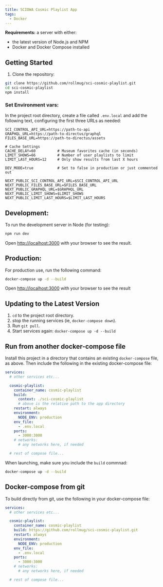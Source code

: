 ```yaml
---
title: SCIOWA Cosmic Playlist App
tags:
  - Docker
---
```


**Requirements:** a server with either:

- the latest version of Node.js and NPM 
- Docker and Docker Compose installed

## Getting Started

1. Clone the repository:

```bash
git clone https://github.com/rollmug/sci-cosmic-playlist.git
cd sci-cosmic-playlist
npm install
```

### Set Environment vars:

In the project root directory, create a file called `.env.local` and add the following text, configuring the first three URLs as needed:

```dotenv
SCI_CONTROL_API_URL=https://path-to-api
GRAPHQL_URL=https://path-to-directus/graphql
FILES_BASE_URL=https://path-to-directus/assets

# Cache Settings
CACHE_DELAY=60          # Museum favorites cache (in seconds)
LIMIT_SHOWS=66          # Number of user playlists to limit
LIMIT_LAST_HOURS=12     # Only show results from last X hours

DEV_MODE=true           # Set to false in production or just commented out

NEXT_PUBLIC_SCI_CONTROL_API_URL=$SCI_CONTROL_API_URL
NEXT_PUBLIC_FILES_BASE_URL=$FILES_BASE_URL
NEXT_PUBLIC_GRAPHQL_URL=$GRAPHQL_URL
NEXT_PUBLIC_LIMIT_SHOWS=$LIMIT_SHOWS
NEXT_PUBLIC_LIMIT_LAST_HOURS=$LIMIT_LAST_HOURS
```

## Development:

To run the development server in Node (for testing):

```bash
npm run dev
```

Open [http://localhost:3000](http://localhost:3000) with your browser to see the result.

## Production:

For production use, run the following command:

```bash
docker-compose up -d --build
```

Open [http://localhost:3000](http://localhost:3000) with your browser to see the result


## Updating to the Latest Version

1. `cd` to the project root directory.
2. stop the running services (ie, `docker-compose down`).
3. Run `git pull`.
4. Start services again: `docker-compose up -d --build`

## Run from another docker-compose file

Install this project in a directory that contains an existing `docker-compose` file, as above. Then include the following in the existing docker-compose file:


```yaml
services:
  # other services etc...

  cosmic-playlist:
    container_name: cosmic-playlist
    build:
      context: ./sci-cosmic-playlist
      # above is the relative path to the app directory
    restart: always
    environment:
      NODE_ENV: production
    env_file: 
      - .env.local
    ports:
      - 3000:3000
    # networks:
      # any networks here, if needed

  # rest of compose file...
```

When launching, make sure you include the `build` commnad:

```bash
docker-compose up -d --build
```

## Docker-compose from git

To build directly from git, use the following in your docker-compose file:

```yaml
services:
  # other services etc...

  cosmic-playlist:
    container_name: cosmic-playlist
    build: https://github.com/rollmug/sci-cosmic-playlist.git
    restart: always
    environment:
      NODE_ENV: production
    env_file: 
      - .env.local
    ports:
      - 3000:3000
    # networks:
      # any networks here, if needed

  # rest of compose file...
```